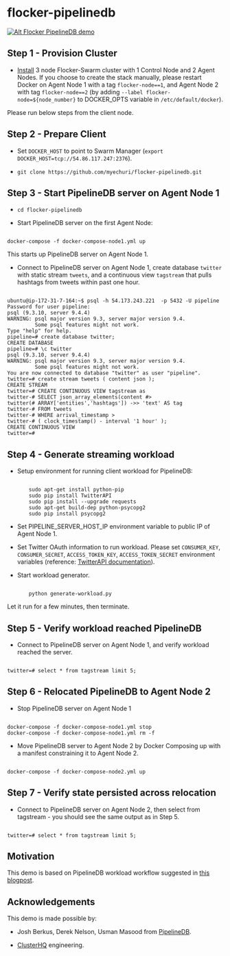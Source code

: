 # flocker-pipelinedb

[![Alt Flocker PipelineDB demo](http://img.youtube.com/vi/dYztp_c2eiQ/0.jpg)](http://www.youtube.com/watch?v=dYztp_c2eiQ "Flocker PipelineDB demo")

Step 1 - Provision Cluster
--------------------------

* [Install](https://docs.clusterhq.com/en/latest/docker-integration/cloudformation.html) 3 node Flocker-Swarm cluster with 1 Control Node and 2 Agent Nodes. If you choose to create the stack manually, please restart Docker on Agent Node 1 with a tag ``flocker-node==1``, and Agent Node 2 with tag ``flocker-node==2`` (by adding ``--label flocker-node=${node_number}`` to DOCKER_OPTS variable in ``/etc/default/docker``).

Please run below steps from the client node.

Step 2 - Prepare Client
-----------------------


* Set ``DOCKER_HOST`` to point to Swarm Manager (``export DOCKER_HOST=tcp://54.86.117.247:2376``).

* ``git clone https://github.com/myechuri/flocker-pipelinedb.git``

Step 3 - Start PipelineDB server on Agent Node 1
------------------------------------------------

* ``cd flocker-pipelinedb``

* Start PipelineDB server on the first Agent Node:
<pre><code>
docker-compose -f docker-compose-node1.yml up
</code></pre>
This starts up PipelineDB server on Agent Node 1.

* Connect to PipelineDB server on Agent Node 1, create database ``twitter`` with static stream ``tweets``, and a continuous view ``tagstream`` that pulls hashtags from tweets within past one hour.

<pre><code>
ubuntu@ip-172-31-7-164:~$ psql -h 54.173.243.221  -p 5432 -U pipeline 
Password for user pipeline: 
psql (9.3.10, server 9.4.4)
WARNING: psql major version 9.3, server major version 9.4.
         Some psql features might not work.
Type "help" for help.
pipeline=# create database twitter;
CREATE DATABASE
pipeline=# \c twitter
psql (9.3.10, server 9.4.4)
WARNING: psql major version 9.3, server major version 9.4.
         Some psql features might not work.
You are now connected to database "twitter" as user "pipeline".
twitter=# create stream tweets ( content json );
CREATE STREAM
twitter=# CREATE CONTINUOUS VIEW tagstream as
twitter-# SELECT json_array_elements(content #>
twitter(# ARRAY['entities','hashtags']) ->> 'text' AS tag
twitter-# FROM tweets
twitter-# WHERE arrival_timestamp > 
twitter-# ( clock_timestamp() - interval '1 hour' );
CREATE CONTINUOUS VIEW
twitter=# 
</code></pre>

Step 4 - Generate streaming workload
------------------------------------

* Setup environment for running client workload for PipelineDB:
<pre><code>
       sudo apt-get install python-pip
       sudo pip install TwitterAPI
       sudo pip install --upgrade requests
       sudo apt-get build-dep python-psycopg2
       sudo pip install psycopg2
</code></pre>

* Set PIPELINE_SERVER_HOST_IP environment variable to public IP of Agent Node 1.

* Set Twitter OAuth information to run workload. Please set ``CONSUMER_KEY``, ``CONSUMER_SECRET``, ``ACCESS_TOKEN_KEY``, ``ACCESS_TOKEN_SECRET`` environment variables (reference: [TwitterAPI documentation](https://dev.twitter.com/oauth/overview/application-owner-access-tokens)).

* Start workload generator.
<pre><code>
       python generate-workload.py
</code></pre>

Let it run for a few minutes, then terminate.

Step 5 - Verify workload reached PipelineDB
-------------------------------------------

* Connect to PipelineDB server on Agent Node 1, and verify workload reached the server.
<pre><code>
twitter=# select * from tagstream limit 5;
</code></pre>

Step 6 - Relocated PipelineDB to Agent Node 2
---------------------------------------------

* Stop PipelineDB server on Agent Node 1
<pre><code>
docker-compose -f docker-compose-node1.yml stop
docker-compose -f docker-compose-node1.yml rm -f
</code></pre>

* Move PipelineDB server to Agent Node 2 by Docker Composing up with a manifest constraining it to Agent Node 2.
<pre><code>
docker-compose -f docker-compose-node2.yml up
</code></pre>

Step 7 - Verify state persisted across relocation
-------------------------------------------------

* Connect to PipelineDB server on Agent Node 2, then select from tagstream - you should see the same output as in Step 5.
<pre><code>
twitter=# select * from tagstream limit 5;
</code></pre>
Motivation
----------

This demo is based on PipelineDB workload workflow suggested in [this blogpost](http://www.databasesoup.com/2015/07/pipelinedb-streaming-postgres.html).

Acknowledgements
----------------

This demo is made possible by:

* Josh Berkus, Derek Nelson, Usman Masood from [PipelineDB](https://www.pipelinedb.com).

* [ClusterHQ](https://clusterhq.com) engineering.

